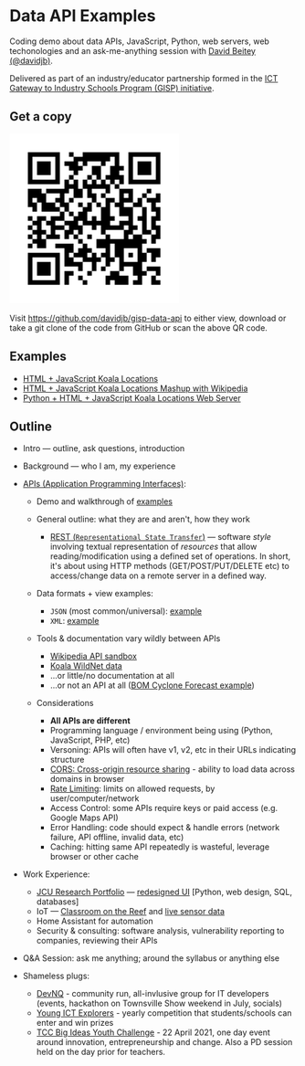# Data API Examples

Coding demo about data APIs, JavaScript, Python, web servers, web techonologies and an
ask-me-anything session with [David Beitey (@davidjb)](https://git.io/davidjb).

Delivered as part of an industry/educator partnership formed in the
[ICT Gateway to Industry Schools Program (GISP) initiative](https://qldictgisp.acs.org.au/).

## Get a copy

[![Scan me](url.svg)](https://github.com/davidjb/gisp-data-api)

Visit <https://github.com/davidjb/gisp-data-api> to either view,
download or take a git clone of the code from GitHub or scan the above QR code.

## Examples

* [HTML + JavaScript Koala Locations](map.html)
* [HTML + JavaScript Koala Locations Mashup with Wikipedia](map-mashup.html)
* [Python + HTML + JavaScript Koala Locations Web Server](map.py)

## Outline

* Intro — outline, ask questions, introduction
* Background — who I am, my experience
* [APIs (Application Programming Interfaces)](https://en.wikipedia.org/wiki/API):

  * Demo and walkthrough of [examples](#examples)
  * General outline: what they are and aren't, how they work

    * [REST (`Representational State Transfer`)](https://en.m.wikipedia.org/wiki/Representational_state_transfer) — software _style_ involving textual representation of
      _resources_ that allow reading/modification using a defined set of
      operations. In short, it's about using HTTP methods (GET/POST/PUT/DELETE
      etc) to access/change data on a remote server in a defined way.

  * Data formats + view examples:

    * `JSON` (most common/universal): [example](https://www.data.qld.gov.au/api/3/action/datastore_search?resource_id=8dbceb06-aa8f-411a-baae-13d66475fdd7&limit=5)
    * `XML`:
      [example](https://qldspatial.information.qld.gov.au/catalogueadmin/rest/document?id={40D75ED6-3959-41EB-A5C8-E563FA5B66CA})

  * Tools & documentation vary wildly between APIs

    * [Wikipedia API sandbox](https://en.wikipedia.org/wiki/Special:ApiSandbox#action=query&format=json&origin=*&prop=pageimages%7Cinfo%7Cdescription%7Cpageprops%7Cpageterms%7Cmapdata&titles=Phascolarctos%20cinereus&redirects=1&formatversion=2&piprop=original&inprop=url%7Cdisplaytitle)
    * [Koala WildNet data](https://www.data.qld.gov.au/dataset/wildnet-koala-locations/resource/8dbceb06-aa8f-411a-baae-13d66475fdd7)
    * ...or little/no documentation at all
    * ...or not an API at all ([BOM Cyclone Forecast example](http://www.bom.gov.au/qld/forecasts/cyclone.shtml))

  * Considerations

    * **All APIs are different**
    * Programming language / environment being using (Python, JavaScript, PHP, etc)
    * Versoning: APIs will often have v1, v2, etc in their URLs indicating structure
    * [CORS: Cross-origin resource sharing](https://en.wikipedia.org/wiki/Cross-origin_resource_sharing) - ability to load data across domains in browser
    * [Rate Limiting](https://en.wikipedia.org/wiki/Rate_limiting): limits on allowed requests, by user/computer/network
    * Access Control: some APIs require keys or paid access (e.g. Google Maps API)
    * Error Handling: code should expect & handle errors (network failure, API offline, invalid data, etc)
    * Caching: hitting same API repeatedly is wasteful, leverage browser or other cache

* Work Experience:

  * [JCU Research Portfolio](https://jcu.me) — [redesigned UI](https://research.jcu.io) [Python, web design, SQL, databases]
  * IoT — [Classroom on the Reef](https://www.jcu.edu.au/classroom-on-the-reef/livecams) and [live sensor data](https://cotr-data.jcu.edu.au)
  * Home Assistant for automation
  * Security & consulting: software analysis, vulnerability reporting to companies, reviewing their APIs

* Q&A Session: ask me anything; around the syllabus or anything else

* Shameless plugs:

  * [DevNQ](https://devnq.org) - community run, all-invlusive group for IT developers (events, hackathon on Townsville Show weekend in July, socials)
  * [Young ICT Explorers](https://www.youngictexplorers.net.au/) - yearly competition that students/schools can enter and win prizes
  * [TCC Big Ideas Youth Challenge](https://www.eventbrite.com.au/e/townsville-city-council-big-ideas-youth-challenge-tickets-142196669065) - 22 April 2021, one day event around innovation, entrepreneurship and change. Also a PD session held on the day prior for teachers.
